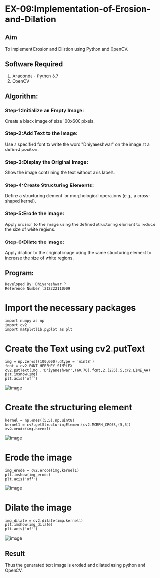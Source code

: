 # EX-09:Implementation-of-Erosion-and-Dilation
## Aim
To implement Erosion and Dilation using Python and OpenCV.
## Software Required
1. Anaconda - Python 3.7
2. OpenCV
## Algorithm:
### Step-1:Initialize an Empty Image:

Create a black image of size 100x600 pixels.
### Step-2:Add Text to the Image:

Use a specified font to write the word "Dhiyaneshwar" on the image at a defined position.
### Step-3:Display the Original Image:

Show the image containing the text without axis labels.
### Step-4:Create Structuring Elements:

Define a structuring element for morphological operations (e.g., a cross-shaped kernel).
### Step-5:Erode the Image:

Apply erosion to the image using the defined structuring element to reduce the size of white regions.
### Step-6:Dilate the Image:

Apply dilation to the original image using the same structuring element to increase the size of white regions.

 
## Program:
```
Developed By: Dhiyaneshwar P
Reference Number :212222110009
``` 
# Import the necessary packages
```
import numpy as np
import cv2
import matplotlib.pyplot as plt
```

# Create the Text using cv2.putText
```
img = np.zeros((100,600),dtype = 'uint8')
font = cv2.FONT_HERSHEY_SIMPLEX
cv2.putText(img ,'Dhiyaneshwar',(60,70),font,2,(255),5,cv2.LINE_AA)
plt.imshow(img)
plt.axis('off')
```
![image](https://github.com/user-attachments/assets/23e9dab2-32d2-40f3-9831-0d8508f871ad)



# Create the structuring element
```
kernel = np.ones((5,5),np.uint8)
kernel1 = cv2.getStructuringElement(cv2.MORPH_CROSS,(5,5))
cv2.erode(img,kernel)
```
![image](https://github.com/user-attachments/assets/e3a5a605-c981-40b4-96ab-fcfdee80ba5d)



# Erode the image
```
img_erode = cv2.erode(img,kernel1)
plt.imshow(img_erode)
plt.axis('off')
```

![image](https://github.com/user-attachments/assets/38269176-2373-4f42-affe-23edad567571)



# Dilate the image

```
img_dilate = cv2.dilate(img,kernel1)
plt.imshow(img_dilate)
plt.axis('off')
```
![image](https://github.com/user-attachments/assets/2282dfaf-05af-4192-9b57-189cfa89e597)


## Result
Thus the generated text image is eroded and dilated using python and OpenCV.
